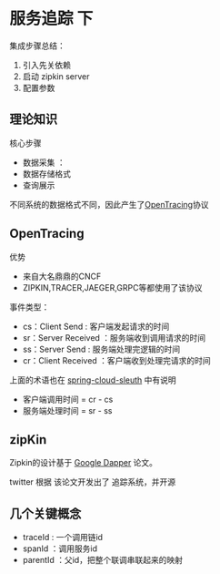 # 服务追踪 下

集成步骤总结：
1. 引入先关依赖
2. 启动 zipkin server
3. 配置参数

## 理论知识

核心步骤

* 数据采集 ：
* 数据存储格式
* 查询展示

不同系统的数据格式不同，因此产生了[OpenTracing][4c6ee856]协议

  [4c6ee856]: https://blog.csdn.net/u013970991/article/details/77822060 "csdn一篇文章"

## OpenTracing
优势

* 来自大名鼎鼎的CNCF
* ZIPKIN,TRACER,JAEGER,GRPC等都使用了该协议

事件类型：

* cs：Client Send : 客户端发起请求的时间
* sr：Server Received ：服务端收到调用请求的时间
* ss：Server Send : 服务端处理完逻辑的时间
* cr：Client Received ：客户端收到处理完请求的时间

上面的术语也在 [spring-cloud-sleuth][e9b4f7cf] 中有说明

  [e9b4f7cf]: http://cloud.spring.io/spring-cloud-static/spring-cloud-sleuth/2.0.1.RELEASE/single/spring-cloud-sleuth.html#_terminology "spring-cloud-sleuth 术语解释"

* 客户端调用时间 = cr - cs
* 服务端处理时间 = sr - ss

## zipKin

Zipkin的设计基于 [Google Dapper](https://ai.google/research/pubs/pub36356) 论文。

twitter 根据 该论文开发出了 追踪系统，并开源

## 几个关键概念

* traceId : 一个调用链id
* spanId ：调用服务id
* parentId ：父id，把整个联调串联起来的映射
